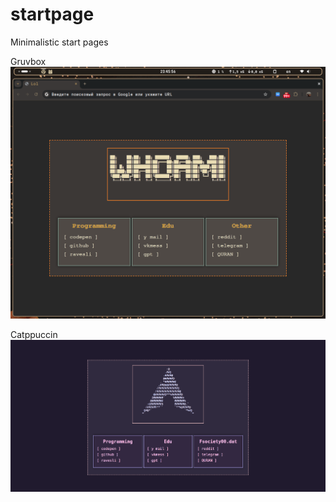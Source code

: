 # startpage
Minimalistic start pages 


Gruvbox 
![Gruvbox](https://raw.githubusercontent.com/Jahamars/startpage/refs/heads/main/gruvbox/gruvbox.png)

Catppuccin
![Catppuccin](https://raw.githubusercontent.com/Jahamars/startpage/refs/heads/main/catppuccin/catppuccin.png)
